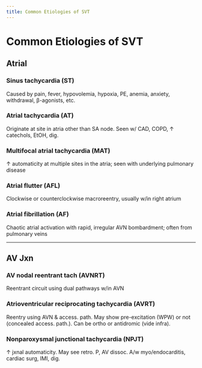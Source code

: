 ```yaml
---
title: Common Etiologies of SVT
---
```

# Common Etiologies of SVT


## Atrial
### Sinus tachycardia (ST)
Caused by pain, fever, hypovolemia, hypoxia, PE, anemia, anxiety, withdrawal, β-agonists, etc.
### Atrial tachycardia (AT)
Originate at site in atria other than SA node. Seen w/ CAD, COPD, ↑ catechols, EtOH, dig.
### Multifocal atrial tachycardia (MAT)
↑ automaticity at multiple sites in the atria; seen with underlying pulmonary disease
### Atrial flutter (AFL)
Clockwise or counterclockwise macroreentry, usually w/in right atrium
### Atrial fibrillation (AF)
Chaotic atrial activation with rapid, irregular AVN bombardment; often from pulmonary veins

---

## AV Jxn
### AV nodal reentrant tach (AVNRT)
Reentrant circuit using dual pathways w/in AVN
### Atrioventricular reciprocating tachycardia (AVRT)
Reentry using AVN & access. path. May show pre-excitation (WPW) or not (concealed access. path.). Can be ortho or antidromic (vide infra).
### Nonparoxysmal junctional tachycardia (NPJT)
↑ jxnal automaticity. May see retro. P, AV dissoc. A/w myo/endocarditis, cardiac surg, IMI, dig.
